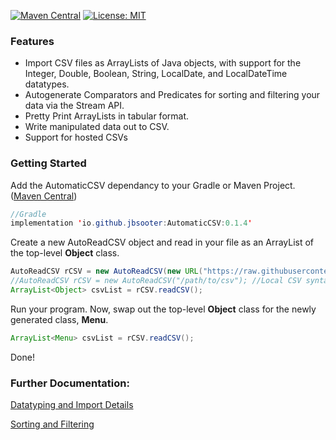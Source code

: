 [![Maven Central](https://img.shields.io/maven-central/v/io.github.jbsooter/AutomaticCSV.svg?label=Maven%20Central)](https://search.maven.org/search?q=g:%22io.github.jbsooter%22%20AND%20a:%22AutomaticCSV%22)
[![License: MIT](https://img.shields.io/badge/License-MIT-yellow.svg)](https://opensource.org/licenses/MIT)

### Features

- Import CSV files as ArrayLists of Java objects, with support for the Integer, Double, Boolean, String, LocalDate, and LocalDateTime datatypes. 
- Autogenerate Comparators and Predicates for sorting and filtering your data via the Stream API. 
- Pretty Print ArrayLists in tabular format. 
- Write manipulated data out to CSV. 
- Support for hosted CSVs

### Getting Started 


Add the AutomaticCSV dependancy to your Gradle or Maven Project. ([Maven Central](https://mvnrepository.com/artifact/io.github.jbsooter/AutomaticCSV))

  ```Java
  //Gradle
  implementation 'io.github.jbsooter:AutomaticCSV:0.1.4'
  ```
  
Create a new AutoReadCSV object and read in your file as an ArrayList of the top-level **Object** class. 

```Java
AutoReadCSV rCSV = new AutoReadCSV(new URL("https://raw.githubusercontent.com/jbsooter/AutomaticCSV/2121390239d2e3b4e2dd19045cb06d018e53fb83/data/menu.csv"),"Menu.csv");
//AutoReadCSV rCSV = new AutoReadCSV("/path/to/csv"); //Local CSV syntax
ArrayList<Object> csvList = rCSV.readCSV();
```

Run your program. Now, swap out the top-level **Object** class for the newly generated class, **Menu**. 
```Java
ArrayList<Menu> csvList = rCSV.readCSV();
```

Done!

### Further Documentation: 

[Datatyping and Import Details](Datatype.md)

[Sorting and Filtering](SortingFiltering.md)


